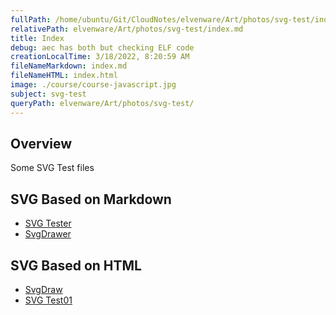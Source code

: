 ```yaml
---
fullPath: /home/ubuntu/Git/CloudNotes/elvenware/Art/photos/svg-test/index.md
relativePath: elvenware/Art/photos/svg-test/index.md
title: Index
debug: aec has both but checking ELF code
creationLocalTime: 3/18/2022, 8:20:59 AM
fileNameMarkdown: index.md
fileNameHTML: index.html
image: ./course/course-javascript.jpg
subject: svg-test
queryPath: elvenware/Art/photos/svg-test/
---
```


<!-- toc -->
<!-- tocstop -->

## Overview

Some SVG Test files

## SVG Based on Markdown

- [SVG Tester](SvgTester.html)
- [SvgDrawer](SvgDrawer.html)

## SVG Based on HTML

- [SvgDraw](SvgDraw01.html)
- [SVG Test01](SvgTest.html)
